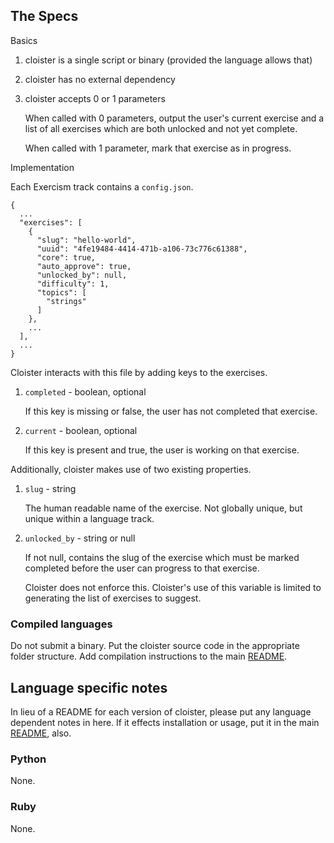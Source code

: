 ## The Specs

Basics

1. cloister is a single script or binary (provided the language allows that)
1. cloister has no external dependency
1. cloister accepts 0 or 1 parameters

    When called with 0 parameters, output the user's current exercise and a list of all exercises which are both unlocked and not yet complete.

    When called with 1 parameter, mark that exercise as in progress.

Implementation

Each Exercism track contains a `config.json`.

```
{
  ...
  "exercises": [
    {
      "slug": "hello-world",
      "uuid": "4fe19484-4414-471b-a106-73c776c61388",
      "core": true,
      "auto_approve": true,
      "unlocked_by": null,
      "difficulty": 1,
      "topics": [
        "strings"
      ]
    },
    ...
  ],
  ...
}
```

Cloister interacts with this file by adding keys to the exercises.

1. `completed` - boolean, optional

    If this key is missing or false, the user has not completed that exercise.

1. `current` - boolean, optional

    If this key is present and true, the user is working on that exercise.

Additionally, cloister makes use of two existing properties.

1. `slug` - string

    The human readable name of the exercise. Not globally unique, but unique within a language track.

1. `unlocked_by` - string or null

    If not null, contains the slug of the exercise which must be marked completed before the user can progress to that exercise.

    Cloister does not enforce this. Cloister's use of this variable is limited to generating the list of exercises to suggest.

### Compiled languages

Do not submit a binary. Put the cloister source code in the appropriate folder structure. Add compilation instructions to the main [README](README.md).

## Language specific notes

In lieu of a README for each version of cloister, please put any language dependent notes in here. If it effects installation or usage, put it in the main [README](README.md), also.

### Python

None.

### Ruby

None.
